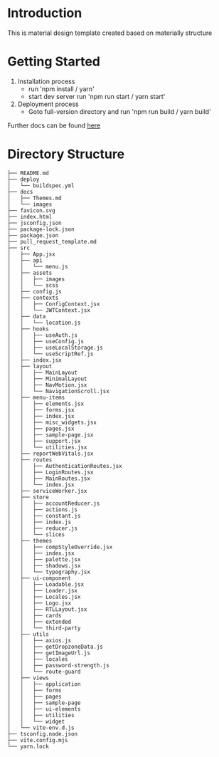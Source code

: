 # Introduction

This is material design template created based on materially structure

# Getting Started

1. Installation process
   - run 'npm install / yarn'
   - start dev server run 'npm run start / yarn start'
2. Deployment process
   - Goto full-version directory and run 'npm run build / yarn build'

Further docs can be found [here](/docs/)

# Directory Structure

```
├── README.md
├── deploy
│   └── buildspec.yml
├── docs
│   ├── Themes.md
│   └── images
├── favicon.svg
├── index.html
├── jsconfig.json
├── package-lock.json
├── package.json
├── pull_request_template.md
├── src
│   ├── App.jsx
│   ├── api
│   │   └── menu.js
│   ├── assets
│   │   ├── images
│   │   └── scss
│   ├── config.js
│   ├── contexts
│   │   ├── ConfigContext.jsx
│   │   └── JWTContext.jsx
│   ├── data
│   │   └── location.js
│   ├── hooks
│   │   ├── useAuth.js
│   │   ├── useConfig.js
│   │   ├── useLocalStorage.js
│   │   └── useScriptRef.js
│   ├── index.jsx
│   ├── layout
│   │   ├── MainLayout
│   │   ├── MinimalLayout
│   │   ├── NavMotion.jsx
│   │   └── NavigationScroll.jsx
│   ├── menu-items
│   │   ├── elements.jsx
│   │   ├── forms.jsx
│   │   ├── index.jsx
│   │   ├── misc_widgets.jsx
│   │   ├── pages.jsx
│   │   ├── sample-page.jsx
│   │   ├── support.jsx
│   │   └── utilities.jsx
│   ├── reportWebVitals.jsx
│   ├── routes
│   │   ├── AuthenticationRoutes.jsx
│   │   ├── LoginRoutes.jsx
│   │   ├── MainRoutes.jsx
│   │   └── index.jsx
│   ├── serviceWorker.jsx
│   ├── store
│   │   ├── accountReducer.js
│   │   ├── actions.js
│   │   ├── constant.js
│   │   ├── index.js
│   │   ├── reducer.js
│   │   └── slices
│   ├── themes
│   │   ├── compStyleOverride.jsx
│   │   ├── index.jsx
│   │   ├── palette.jsx
│   │   ├── shadows.jsx
│   │   └── typography.jsx
│   ├── ui-component
│   │   ├── Loadable.jsx
│   │   ├── Loader.jsx
│   │   ├── Locales.jsx
│   │   ├── Logo.jsx
│   │   ├── RTLLayout.jsx
│   │   ├── cards
│   │   ├── extended
│   │   └── third-party
│   ├── utils
│   │   ├── axios.js
│   │   ├── getDropzoneData.js
│   │   ├── getImageUrl.js
│   │   ├── locales
│   │   ├── password-strength.js
│   │   └── route-guard
│   ├── views
│   │   ├── application
│   │   ├── forms
│   │   ├── pages
│   │   ├── sample-page
│   │   ├── ui-elements
│   │   ├── utilities
│   │   └── widget
│   └── vite-env.d.js
├── tsconfig.node.json
├── vite.config.mjs
└── yarn.lock
```
